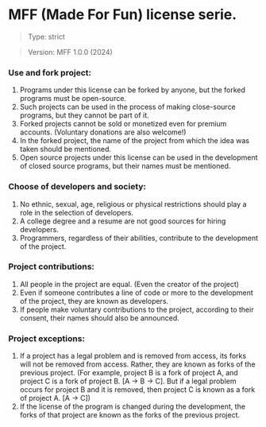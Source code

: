 # MFF (Made For Fun) license serie.
> Type: strict

> Version: MFF 1.0.0 (2024)

### Use and fork project:
1. Programs under this license can be forked by anyone, but the forked programs must be open-source.
2. Such projects can be used in the process of making close-source programs, but they cannot be part of it.
3. Forked projects cannot be sold or monetized even for premium accounts. (Voluntary donations are also welcome!)
4. In the forked project, the name of the project from which the idea was taken should be mentioned.
5. Open source projects under this license can be used in the development of closed source programs, but their names must be mentioned.

### Choose of developers and society:
1. No ethnic, sexual, age, religious or physical restrictions should play a role in the selection of developers.
2. A college degree and a resume are not good sources for hiring developers.
3. Programmers, regardless of their abilities, contribute to the development of the project.

### Project contributions:
1. All people in the project are equal. (Even the creator of the project)
2. Even if someone contributes a line of code or more to the development of the project, they are known as developers.
3. If people make voluntary contributions to the project, according to their consent, their names should also be announced.

### Project exceptions:
1. If a project has a legal problem and is removed from access, its forks will not be removed from access. Rather, they are known as forks of the previous project. (For example, project B is a fork of project A, and project C is a fork of project B. [A -> B -> C]. But if a legal problem occurs for project B and it is removed, then project C is known as a fork of project A. [A -> C])
2. If the license of the program is changed during the development, the forks of that project are known as the forks of the previous project.
